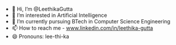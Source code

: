 - 👋 Hi, I’m @LeethikaGutta
- 👀 I’m interested in Artificial Intelligence
- 🌱 I’m currently pursuing BTech in Computer Science Engineering
- 📫 How to reach me - www.linkedin.com/in/leethika-gutta
- 😄 Pronouns: lee-thi-ka
